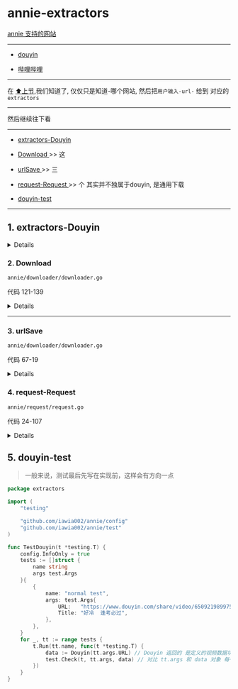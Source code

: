 # annie-extractors

[annie 支持的网站](https://github.com/iawia002/annie#supported-sites)

---

- [douyin](#extractors-douyin)

- [哔哩哔哩](./bilibili.extractors.md)

---

在 [⬆️上节](./readme.md),我们知道了, 仅仅只是知道-哪个网站, 然后把`用户输入-url-` 给到 对应的`extractors`

---

然后继续往下看

---

- [extractors-Douyin ](#1-extractors-douyin)

- [Download ](#2-download)>> 这

- [urlSave ](#3-urlsave)>> 三

- [request-Request ](#4-request-request)>> 个 其实并不独属于douyin, 是通用下载

- [douyin-test](#5-douyin-test)

---

## 1. extractors-Douyin

<details>

``` go
package extractors

import (
	"encoding/json"

	"github.com/iawia002/annie/downloader"
	"github.com/iawia002/annie/request"
	"github.com/iawia002/annie/utils"
)

// json 数据
type douyinVideoURLData struct {
	URLList []string `json:"url_list"`
}

type douyinVideoData struct {
	PlayAddr     douyinVideoURLData `json:"play_addr"`
	RealPlayAddr string             `json:"real_play_addr"`
}

type douyinData struct {
	Video douyinVideoData `json:"video"`
	Desc  string          `json:"desc"`
}
// 对应下来-就是 这样的数据结构
// {
//     desc:"",
//     video:{
//         play_addr:{
//             url_list:"",
//         }
//         real_play_addr:"",
//     }
// }



// Douyin download function
func Douyin(url string) downloader.VideoData {
	html := request.Get(url) // 从url-获取完整的 <html>..html内容..</html>
    vData := utils.MatchOneOf(html, `var data = \[(.*?)\];`)[1] // 从 html 找出 匹配
    // 所谓的 命令行选项 
    // annie url
    // 就能下载所想要的视频或其他，都是对网页内容的解析 获取真实的下载地址
    // 从而进行下载

	var dataDict douyinData 

	json.Unmarshal([]byte(vData), &dataDict) // 解析从 html:string -> json 获得 的匹配项

    size := request.Size(dataDict.Video.RealPlayAddr, url) 
    // 从 要下载的 网址 head.Content-Length 知道下载的 文件大小

	urlData := downloader.URLData{
		URL:  dataDict.Video.RealPlayAddr,
		Size: size,
		Ext:  "mp4",
	} // 下载器 定义的 数据块
	data := downloader.VideoData{ 
		Site:  "抖音 douyin.com",
		Title: utils.FileName(dataDict.Desc),
		Type:  "video",
		URLs:  []downloader.URLData{urlData}, // 有时候 是 一串视频流
		Size:  size,
    } // 下载器 定义的 视频数据 
    
	data.Download(url) // 开始下载
	return data
}
```

- `json.Unmarshal([]byte(vData), &dataDict)`

> 可以试试 `go run main.go json` [`./examples/t4-json.go`](./examples/t4-json.go) 解析从 string -> json 获得 的匹配项



<details>

<summary>有关go对json的使用</summary>

类型和结构定义，是 go 的特性，这些特性对于-程序的稳定和递进有影响

但，要适度。一般的类型也就那几个，`string`, `number` 之类

其中`json`之类的内置解析，go 会教给你一些招式，让你可以快速击倒 -`json🐶`

> try `go run main.go json`

</details>


</details>

### 2. Download

`annie/downloader/downloader.go`

代码 121-139

<details>

``` go
func (data VideoData) Download(refer string) {
	if data.Size == 0 {
		data.calculateTotalSize()
	}
	data.printInfo()
	if config.InfoOnly {
		return
    }
    // pb 是 进度条库
	bar := pb.New64(data.Size).SetUnits(pb.U_BYTES).SetRefreshRate(time.Millisecond * 10)
	bar.ShowSpeed = true
	bar.ShowFinalTime = true
	bar.SetMaxWidth(1000)
	bar.Start()
	if len(data.URLs) == 1 { // 本次的例子只有一个视频流
		// only one fragment
		data.urlSave(data.URLs[0], refer, data.Title, bar)
		bar.Finish()
    }
    // 。。
}
```

- `pb` - [ 可以看看 》》github source](https://github.com/cheggaaa/pb)

> 作为下载状态的进度条

- urlSave

> urlSave( 真实视频网址, 用户输入网址, 视频名, 进度条实例 )
</details>

---

### 3. urlSave

`annie/downloader/downloader.go`

代码 67-19

<details>


``` go
// urlSave save url file
func (data VideoData) urlSave(
	urlData URLData, refer, fileName string, bar *pb.ProgressBar,
) {
	filePath := utils.FilePath(fileName, urlData.Ext, false) // 组合-本地下载路径-文件名
	fileSize := utils.FileSize(filePath) //  文件大小
	// TODO: Live video URLs will not return the size // 直播不会返回大小
	if fileSize == urlData.Size { // 如果相等 自然下载完
		fmt.Printf("%s: file already exists, skipping\n", filePath)
		bar.Add64(fileSize)
		return
	}
	tempFilePath := filePath + ".download"
	tempFileSize := utils.FileSize(tempFilePath)
	headers := map[string]string{
		"Referer": refer, // 用户输入网址
	}
	var file *os.File
    if tempFileSize > 0 { // 还是
        //状态-显示
		// range start from zero
		headers["Range"] = fmt.Sprintf("bytes=%d-", tempFileSize)
		file, _ = os.OpenFile(tempFilePath, os.O_APPEND|os.O_WRONLY, 0644) 
		bar.Add64(tempFileSize)
	} else {
        // 新建文件
		file, _ = os.Create(tempFilePath)
	}

	// close and rename temp file at the end of this function
	// must be done here to avoid the following request error to cause the file can't close properly
	defer func() { 
        // 在结束本函数 时 defer 后面的函数 「注意⚠️是函数运行 不仅仅是定义/声明」 都会运行，所以一般用来关闭 文件 数据库 连接 的关闭工作
		file.Close()
		// must close the file before rename or it will cause `The process cannot access the file because it is being used by another process.` error.
		err := os.Rename(tempFilePath, filePath)
		if err != nil {
			log.Fatal(err)
		}
	}() // <--- 运行

	res := request.Request("GET", urlData.URL, nil, headers)
	if res.StatusCode >= 400 {
        // color 是 颜色库 帮-显示信息-加颜色
		red := color.New(color.FgRed)
		log.Print(urlData.URL)
		log.Fatal(red.Sprintf("HTTP error: %d", res.StatusCode))
	}
	defer res.Body.Close()
    writer := io.MultiWriter(file, bar)
    // go语言中 - 同时输出到文件和控制台(命令行）

    // 请注意，io.Copy从输入读取32kb（最大值）并将它们写入输出，然后重复。 也就是说-一步到位，不用管了
	_, copyErr := io.Copy(writer, res.Body) // res.Body 即是视频流本身 复制给文件 和 进度条
	if copyErr != nil { // 错误
		log.Fatal(fmt.Sprintf("Error while downloading: %s, %s", urlData.URL, copyErr))
	}

```

- `request.Request("GET", urlData.URL, nil, headers)`

> 重中之重, 在这步之后我们就拿到-真实数据和状态了

> Request( 网页请求方式, 真实网址, io.Reader ?? ,请求头)

- `io.MultiWriter(file, bar)` - `io.Copy(writer, res.Body)`

> 你可以试试 `go run main.go pb` 查看[相关代码](./examples/t3-pb.go)

- `color` 颜色库

> [github source ](https://github.com/fatih/color)


</details>


### 4. request-Request

`annie/request/request.go`

代码 24-107

<details>

``` go
// Request base request
func Request(
	method, url string, body io.Reader, headers map[string]string,
) *http.Response {
	transport := &http.Transport{
		DisableCompression:  true,
		TLSHandshakeTimeout: 10 * time.Second,
	}
	if config.Proxy != "" {
    // 添加代理
		var httpProxy, err = netURL.Parse(config.Proxy)
		if err != nil {
			panic(err)
		}
		transport.Proxy = http.ProxyURL(httpProxy)
	}
	if config.Socks5Proxy != "" {
    // socks-代理
		dialer, err := proxy.SOCKS5(
			"tcp",
			config.Socks5Proxy,
			nil,
			&net.Dialer{
				Timeout:   30 * time.Second,
				KeepAlive: 30 * time.Second,
			},
		)
		if err != nil {
			panic(err)
		}
		transport.Dial = dialer.Dial
    }
    // 请求客户端 - 使用 Client.Do请求
	client := &http.Client{
		Timeout:   time.Second * 100,
		Transport: transport,
    }
// 定义好- 网址的请求信息🆕
	req, err := http.NewRequest(method, url, body)
	if err != nil {
		log.Print(url)
		panic(err)
	}
	for k, v := range config.FakeHeaders {
		req.Header.Set(k, v)
	}
	req.Header.Set("Referer", url)
	if config.Cookie != "" {
		var cookie string
		if _, fileErr := os.Stat(config.Cookie); fileErr == nil {
			// Cookie is a file
			data, _ := ioutil.ReadFile(config.Cookie)
			cookie = string(data)
		} else {
			// Just strings
			cookie = config.Cookie
		}
		req.Header.Set("Cookie", cookie)
	}
	for k, v := range headers {
		req.Header.Set(k, v)
	}
	if config.Refer != "" {
		req.Header.Set("Referer", config.Refer)
    }
// ———————— 定义完成✅

    // 使用 Client.Do请求
	res, err := client.Do(req)
	if err != nil {
		log.Print(url)
		panic(err)
    }
    // 调试时-状态显示
	if config.Debug {
		blue := color.New(color.FgBlue)
		fmt.Println()
		blue.Printf("URL:         ")
		fmt.Printf("%s\n", url)
		blue.Printf("Method:      ")
		fmt.Printf("%s\n", method)
		blue.Printf("Headers:     ")
		pretty.Printf("%# v\n", req.Header)
		blue.Printf("Status Code: ")
		if res.StatusCode >= 400 {
			color.Red("%d", res.StatusCode)
		} else {
			color.Green("%d", res.StatusCode)
		}
    }
    // 返回请求结果 
	return res

	    // _, copyErr := io.Copy(writer, res.Body) // res.Body 即是视频流本身 复制给文件 和 进度条
// 上小节的
```


</details>

## 5. douyin-test

> 一般来说，测试最后先写在实现前，这样会有方向一点

``` go
package extractors

import (
	"testing"

	"github.com/iawia002/annie/config"
	"github.com/iawia002/annie/test"
)

func TestDouyin(t *testing.T) { 
	config.InfoOnly = true
	tests := []struct {
		name string
		args test.Args
	}{
		{
			name: "normal test",
			args: test.Args{
				URL:   "https://www.douyin.com/share/video/6509219899754155272",
				Title: "好冷  逢考必过",
			},
		},
	}
	for _, tt := range tests {
		t.Run(tt.name, func(t *testing.T) {
			data := Douyin(tt.args.URL) // Douyin 返回的 是定义的视频数据块
			test.Check(t, tt.args, data) // 对比 tt.args 和 data 对象 每一个是否相同
		})
	}
}
```